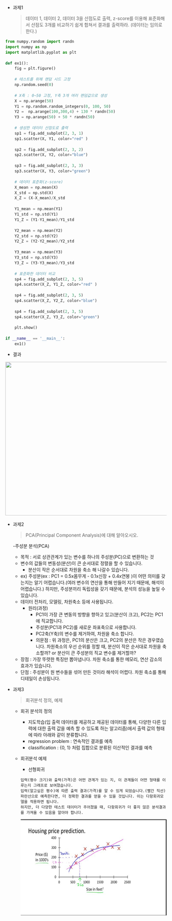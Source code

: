   
* 과제1 
  > 데이터 1, 데이터 2, 데이터 3을 산점도로 출력, z-score를 이용해 표준화해서 산점도 3개를 비교하기 쉽게 합쳐서 결과를 출력하라. (데이터는 임의로 한다.)

```python
from numpy.random import randn
import numpy as np
import matplotlib.pyplot as plt

def ex1():
    fig = plt.figure()

    # 테스트를 위해 랜덤 시드 고정
    np.random.seed(0)
    
    # X축 : 0~50 고정, Y축 3개 여러 랜덤값으로 생성
    X = np.arange(50)
    Y1 = np.random.random_integers(0, 100, 50)
    Y2 =  np.arange(100,300,4) + 130 * randn(50)
    Y3 = np.arange(50) + 50 * randn(50)

    # 생성한 데이터 산점도로 출력
    sp1 = fig.add_subplot(2, 3, 1)
    sp1.scatter(X, Y1, color="red" )

    sp2 = fig.add_subplot(2, 3, 2)
    sp2.scatter(X, Y2, color="blue")

    sp3 = fig.add_subplot(2, 3, 3)
    sp3.scatter(X, Y3, color="green")

    # 데이터 표준화(z-score)
    X_mean = np.mean(X)
    X_std = np.std(X)
    X_Z = (X-X_mean)/X_std

    Y1_mean = np.mean(Y1)
    Y1_std = np.std(Y1)
    Y1_Z = (Y1-Y1_mean)/Y1_std

    Y2_mean = np.mean(Y2)
    Y2_std = np.std(Y2)
    Y2_Z = (Y2-Y2_mean)/Y2_std

    Y3_mean = np.mean(Y3)
    Y3_std = np.std(Y3)
    Y3_Z = (Y3-Y3_mean)/Y3_std
    
    # 표준화한 데이터 비교
    sp4 = fig.add_subplot(2, 3, 5)
    sp4.scatter(X_Z, Y1_Z, color="red" )

    sp4 = fig.add_subplot(2, 3, 5)
    sp4.scatter(X_Z, Y2_Z, color="blue")

    sp4 = fig.add_subplot(2, 3, 5)
    sp4.scatter(X_Z, Y3_Z, color="green")

    plt.show()

if __name__ == '__main__':
    ex1()

```
  - 결과
  <img src="https://github.com/twooopark/python_DL/blob/master/Assignment_0731/Figure_1.png" width="640px" height="480px" />
  



* 과제2
  > PCA(Principal Component Analysis)에 대해 알아오시오.
  
  -주성분 분석(PCA)
    - 목적 : 서로 상관관계가 있는 변수를 하나의 주성분(PC)으로 변환하는 것
    - 변수의 값들의 변동성(분산)이 큰 순서대로 정렬을 할 수 있습니다.
      - 분산이 작은 순서대로 차원을 축소 해 나갈수 있습니다.
    - ex) 주성분(ex : PC1 = 0.5x몸무게 - 0.1x신장 + 0.4x연봉 )이 어떤 의미를 갖는지는 알기 어렵습니다.(여러 변수의 연산을 통해 만들어 지기 때문에, 해석이 어렵습니다.) 하지만, 주성분끼리 독립성을 갖기 때문에, 분석의 성능을 높일 수 있습니다.
    - 데이터 전처리, 모델링, 차원축소 등에 사용됩니다.
      - 원리(과정)
        - PC1이 가장 큰 변동의 방향을 향하고 있고(분산이 크고), PC2는 PC1에 직교합니다.
        - 주성분(PC1과 PC2)를 새로운 좌표축으로 사용합니다. 
        - PC2축(Y축)의 변수를 제거하여, 차원을 축소 합니다.
        - 의문점 : 위 과정은, PC1의 분산은 크고, PC2의 분산은 작은 경우였습니다. 차원축소의 우선 순위를 정할 때, 분산이 작은 순서대로 차원을 축소할까? or 분산이 큰 주성분의 직교 변수를 제거할까?
    - 장점 : 가장 뚜렷한 특징만 뽑아냅니다. 차원 축소를 통한 메모리, 연산 감소의 효과가 있습니다.
    - 단점 : 주성분이 원 변수들을 섞어 만든 것이라 해석이 어렵다. 차원 축소를 통해 디테일이 손상됩니다.
    
* 과제3
  > 회귀분석 정의, 예제
  
  - 회귀 분석의 정의
    - 지도학습(입 출력 데이터를 제공하고 제공된 데이터를 통해, 다양한 다른 입력에 대한 출력 값을 예측 할 수 있도록 하는 알고리즘)에서 출력 값의 형태에 따라 아래와 같이 분류합니다.
    - regression problem : 연속적인 결과를 예측
    - classification : {0, 1} 처럼 집합으로 분류된 이산적인 결과를 예측
    
  - 회귀분석 예제
    - 선형회귀
    ```
    입력(평수 크기)와 출력(가격)은 어떤 관계가 있는 지, 이 관계들이 어떤 형태를 이루는지 그래프로 보여졌습니다. 
    입력(알고싶은 평수)에 따른 출력 결과(가격)를 알 수 있게 되었습니다.(빨간 직선)
    파란선으로 예측한다면, 더 정확한 결과를 얻을 수 있을 것입니다. 이는 다항회귀모델을 적용하면 됩니다.
    하지만, 더 다양한 테스트 데이터가 주어졌을 때, 다항회귀가 더 좋지 않은 분석결과를 가져올 수 있음을 알아야 합니다.
    ``` 
    <img src="https://github.com/twooopark/ML_Summary/blob/master/1-1_RegressionProblem.JPG" width="600px" height="300px" />
 

